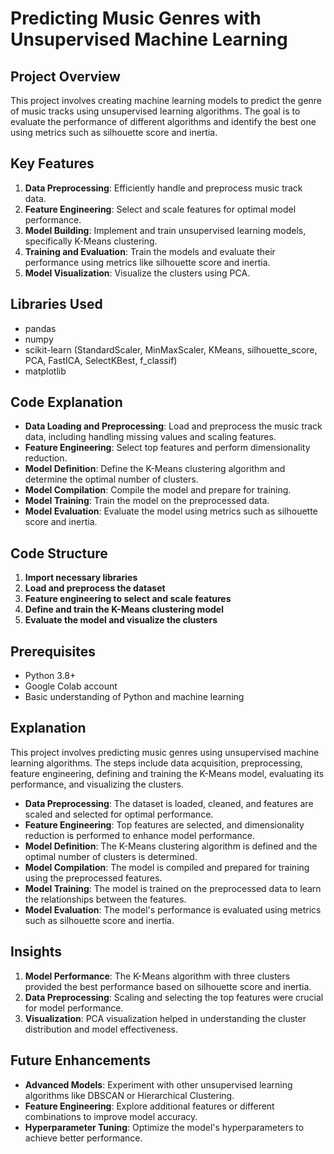# Predicting Music Genres with Unsupervised Machine Learning

## Project Overview
This project involves creating machine learning models to predict the genre of music tracks using unsupervised learning algorithms. The goal is to evaluate the performance of different algorithms and identify the best one using metrics such as silhouette score and inertia.

## Key Features
1. **Data Preprocessing**: Efficiently handle and preprocess music track data.
2. **Feature Engineering**: Select and scale features for optimal model performance.
3. **Model Building**: Implement and train unsupervised learning models, specifically K-Means clustering.
4. **Training and Evaluation**: Train the models and evaluate their performance using metrics like silhouette score and inertia.
5. **Model Visualization**: Visualize the clusters using PCA.

## Libraries Used
- pandas
- numpy
- scikit-learn (StandardScaler, MinMaxScaler, KMeans, silhouette_score, PCA, FastICA, SelectKBest, f_classif)
- matplotlib

## Code Explanation
- **Data Loading and Preprocessing**: Load and preprocess the music track data, including handling missing values and scaling features.
- **Feature Engineering**: Select top features and perform dimensionality reduction.
- **Model Definition**: Define the K-Means clustering algorithm and determine the optimal number of clusters.
- **Model Compilation**: Compile the model and prepare for training.
- **Model Training**: Train the model on the preprocessed data.
- **Model Evaluation**: Evaluate the model using metrics such as silhouette score and inertia.

## Code Structure
1. **Import necessary libraries**
2. **Load and preprocess the dataset**
3. **Feature engineering to select and scale features**
4. **Define and train the K-Means clustering model**
5. **Evaluate the model and visualize the clusters**

## Prerequisites
- Python 3.8+
- Google Colab account
- Basic understanding of Python and machine learning

## Explanation
This project involves predicting music genres using unsupervised machine learning algorithms. The steps include data acquisition, preprocessing, feature engineering, defining and training the K-Means model, evaluating its performance, and visualizing the clusters.

- **Data Preprocessing**: The dataset is loaded, cleaned, and features are scaled and selected for optimal performance.
- **Feature Engineering**: Top features are selected, and dimensionality reduction is performed to enhance model performance.
- **Model Definition**: The K-Means clustering algorithm is defined and the optimal number of clusters is determined.
- **Model Compilation**: The model is compiled and prepared for training using the preprocessed features.
- **Model Training**: The model is trained on the preprocessed data to learn the relationships between the features.
- **Model Evaluation**: The model's performance is evaluated using metrics such as silhouette score and inertia.

## Insights
1. **Model Performance**: The K-Means algorithm with three clusters provided the best performance based on silhouette score and inertia.
2. **Data Preprocessing**: Scaling and selecting the top features were crucial for model performance.
3. **Visualization**: PCA visualization helped in understanding the cluster distribution and model effectiveness.

## Future Enhancements
- **Advanced Models**: Experiment with other unsupervised learning algorithms like DBSCAN or Hierarchical Clustering.
- **Feature Engineering**: Explore additional features or different combinations to improve model accuracy.
- **Hyperparameter Tuning**: Optimize the model's hyperparameters to achieve better performance.

